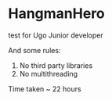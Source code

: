 # HangmanHero
test for Ugo Junior developer 

And some rules:
1) No third party libraries
2) No multithreading

Time taken ~ 22 hours 
